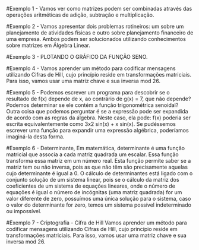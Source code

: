 #Exemplo 1 - Vamos ver como matrizes podem ser combinadas através das operações aritméticas de adição, subtração e multiplicação.

#Exemplo 2 - Vamos apresentar dois problemas rotineiros: um sobre um planejamento de atividades físicas e outro sobre planejamento financeiro de uma empresa. Ambos podem ser solucionados utilizando conhecimentos sobre matrizes em Álgebra Linear.

#Exemplo 3 - PLOTANDO O GRÁFICO DA FUNÇÃO SENO.

#Exemplo 4 - Vamos aprender um método para codificar mensagens utilizando Cifras de Hill, cujo princípio reside em transformações matriciais. Para isso, vamos usar uma matriz chave e sua inversa mod 26.

#Exemplo 5 - Podemos escrever um programa para descobrir se o resultado de f(x) depende de x, ao contrário de g(x) = 7, que não depende?  Podemos determinar se ele contém a função trigonométrica senoidal?  Outra coisa que podemos perguntar é se a expressão pode ser expandida de acordo com as regras da álgebra.  Neste caso, ela pode: f(x) poderia ser escrita equivalentemente como 3x2 sin(x) + x sin(x).  Se pudéssemos escrever uma função para expandir uma expressão algébrica, poderíamos imaginá-la desta forma.

#Exemplo 6 - Determinante,
Em matemática, determinante é uma função matricial que associa a cada matriz quadrada um escalar. Essa função transforma essa matriz em um número real. Esta função permite saber se a matriz tem ou não inversa, pois as que não têm são precisamente aquelas cujo determinante é igual a 0. O cálculo de determinantes está ligado com o conjunto solução de um sistema linear, pois se o cálculo da matriz dos coeficientes de um sistema de equações lineares, onde o número de equações é igual o número de incógnitas (uma matriz quadrada) for um valor diferente de zero, possuímos uma única solução para o sistema, caso o valor do determinante for zero, temos um sistema possível indeterminado ou impossível.

#Exemplo 7 - Criptografia - Cifra de Hill
Vamos aprender um método para codificar mensagens utilizando Cifras de Hill, cujo princípio reside em transformações matriciais. Para isso, vamos usar uma matriz chave e sua inversa mod 26.